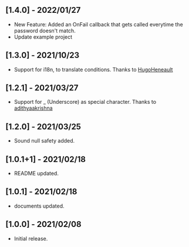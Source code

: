 ## [1.4.0] - 2022/01/27

* New Feature: Added an OnFail callback that gets called everytime the password doesn't match.
* Update example project

## [1.3.0] - 2021/10/23

* Support for i18n, to translate conditions. Thanks to [HugoHeneault](https://github.com/HugoHeneault)
  
## [1.2.1] - 2021/03/27

* Support for _ (Underscore) as special character. Thanks to [adithyaakrishna](https://github.com/adithyaakrishna)

## [1.2.0] - 2021/03/25

* Sound null safety added.

## [1.0.1+1] - 2021/02/18

* README updated.

## [1.0.1] - 2021/02/18

* documents updated.

## [1.0.0] - 2021/02/08

* Initial release.
